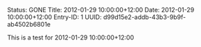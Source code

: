 Status: GONE
Title: 2012-01-29 10:00:00+12:00
Date: 2012-01-29 10:00:00+12:00
Entry-ID: 1
UUID: d99d15e2-addb-43b3-9b9f-ab4502b6801e

This is a test for 2012-01-29 10:00:00+12:00
